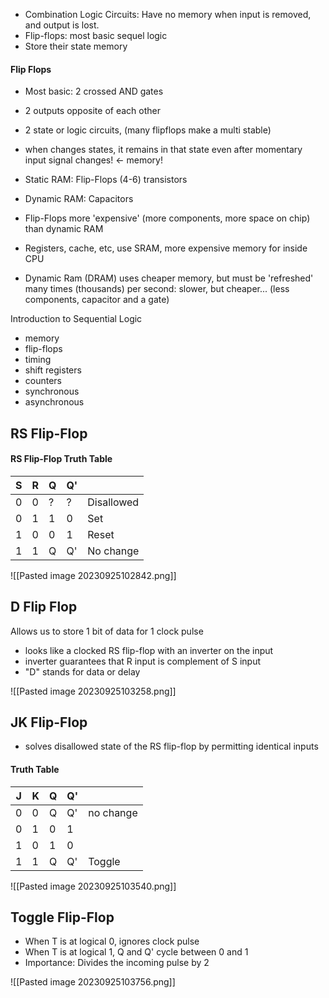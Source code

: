 - Combination Logic Circuits: Have no memory when input is removed, and output is lost.
- Flip-flops: most basic sequel logic
- Store their state memory
#### Flip Flops
- Most basic: 2 crossed AND gates
- 2 outputs opposite of each other
- 2 state or logic circuits, (many flipflops make a multi stable)
- when changes states, it remains in that state even after momentary input signal changes! <- memory!

- Static RAM: Flip-Flops (4-6) transistors
- Dynamic RAM: Capacitors
- Flip-Flops more 'expensive' (more components, more space on chip) than dynamic RAM
- Registers, cache, etc, use SRAM, more expensive memory for inside CPU
- Dynamic Ram (DRAM) uses cheaper memory, but must be 'refreshed' many times (thousands) per second: slower, but cheaper... (less components, capacitor and a gate)

Introduction to Sequential Logic
- memory
- flip-flops
- timing
- shift registers
- counters
- synchronous
- asynchronous

##  RS Flip-Flop
#### RS Flip-Flop Truth Table

| S   | R   | Q   | Q'  |     | 
| --- | --- | --- | --- | --- |
| 0   | 0   | ?   | ?   |Disallowed     |
| 0   | 1   | 1   | 0   |Set     |
| 1   | 0   | 0   | 1   | Reset    |
| 1   | 1   | Q   | Q'  |No change     |


![[Pasted image 20230925102842.png]]


## D Flip Flop
Allows us to store 1 bit of data for 1 clock pulse
- looks like a clocked RS flip-flop with an inverter on the input
- inverter guarantees that R input is complement of S input
- "D" stands for data or delay

![[Pasted image 20230925103258.png]]


## JK Flip-Flop

- solves disallowed state of the RS flip-flop by permitting identical inputs
#### Truth Table
| J   | K   | Q   | Q'  |           |
| --- | --- | --- | --- | --------- |
| 0   | 0   | Q   | Q'  | no change |
| 0   | 1   | 0   | 1   |           |
| 1   | 0   | 1   | 0   |           |
| 1   | 1   | Q   | Q'  | Toggle    | 

![[Pasted image 20230925103540.png]]


## Toggle Flip-Flop

- When T is at logical 0, ignores clock pulse
- When T is at logical 1, Q and Q' cycle between 0 and 1
- Importance: Divides the incoming pulse by 2

![[Pasted image 20230925103756.png]]